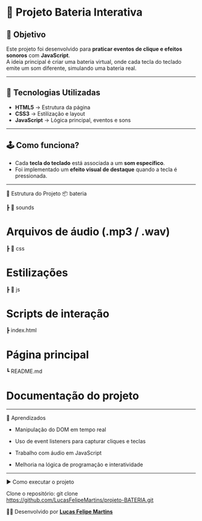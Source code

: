 # 🥁 Projeto Bateria Interativa

## 🎯 Objetivo
Este projeto foi desenvolvido para **praticar eventos de clique e efeitos sonoros** com **JavaScript**.  
A ideia principal é criar uma bateria virtual, onde cada tecla do teclado emite um som diferente, simulando uma bateria real.  

---

## 🚀 Tecnologias Utilizadas
- **HTML5** → Estrutura da página  
- **CSS3** → Estilização e layout  
- **JavaScript** → Lógica principal, eventos e sons  

---

## 🕹️ Como funciona?
- Cada **tecla do teclado** está associada a um **som específico**.  
- Foi implementado um **efeito visual de destaque** quando a tecla é pressionada.  

---

📂 Estrutura do Projeto
📦 bateria

 ┣ 📂 sounds
 # Arquivos de áudio (.mp3 / .wav)
 ┣ 📂 css
 # Estilizações
 ┣ 📂 js
 # Scripts de interação
 ┣ index.html
 # Página principal
 ┗ README.md
 # Documentação do projeto

 ---

 📝 Aprendizados

- Manipulação do DOM em tempo real

- Uso de event listeners para capturar cliques e teclas

- Trabalho com áudio em JavaScript

- Melhoria na lógica de programação e interatividade

---

▶️ Como executar o projeto

Clone o repositório:
git clone https://github.com/LucasFelipeMartins/projeto-BATERIA.git

👨‍💻 Desenvolvido por **[Lucas Felipe Martins](https://github.com/LucasFelipeMartins)** 
